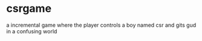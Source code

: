 # csrgame
a incremental game where the player controls a boy named csr and gits gud in a confusing world
